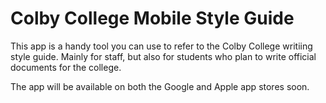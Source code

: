 # Colby College Mobile Style Guide

This app is a handy tool you can use to refer to the Colby College writiing style guide. 
Mainly for staff, but also for students who plan to write official documents for the college.

The app will be available on both the Google and Apple app stores soon. 

